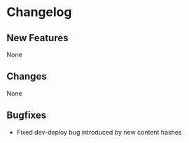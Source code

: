 # Changelog

## New Features

None

## Changes

None

## Bugfixes

- Fixed dev-deploy bug introduced by new content hashes
